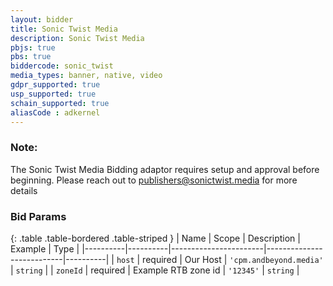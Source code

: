 ```yaml
---
layout: bidder
title: Sonic Twist Media
description: Sonic Twist Media
pbjs: true
pbs: true
biddercode: sonic_twist
media_types: banner, native, video
gdpr_supported: true
usp_supported: true
schain_supported: true
aliasCode : adkernel
---
```


### Note:

The Sonic Twist Media Bidding adaptor requires setup and approval before beginning. Please reach out to <publishers@sonictwist.media> for more details

### Bid Params

{: .table .table-bordered .table-striped }
| Name     | Scope    | Description           | Example                   | Type     |
|----------|----------|-----------------------|---------------------------|----------|
| `host`   | required | Our Host | `'cpm.andbeyond.media'` | `string` |
| `zoneId` | required | Example RTB zone id           | `'12345'`                 | `string` |
